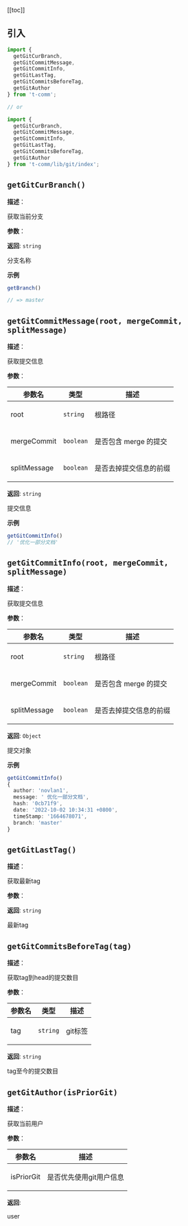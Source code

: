 [[toc]]

## 引入

```ts
import {
  getGitCurBranch,
  getGitCommitMessage,
  getGitCommitInfo,
  getGitLastTag,
  getGitCommitsBeforeTag,
  getGitAuthor
} from 't-comm';

// or

import {
  getGitCurBranch,
  getGitCommitMessage,
  getGitCommitInfo,
  getGitLastTag,
  getGitCommitsBeforeTag,
  getGitAuthor
} from 't-comm/lib/git/index';
```


## `getGitCurBranch()` 


**描述**：<p>获取当前分支</p>

**参数**：

**返回**: <code>string</code><br>

<p>分支名称</p>

**示例**

```typescript
getBranch()

// => master
```
<a name="getGitCommitMessage"></a>

## `getGitCommitMessage(root, mergeCommit, splitMessage)` 


**描述**：<p>获取提交信息</p>

**参数**：


| 参数名 | 类型 | 描述 |
| --- | --- | --- |
| root | <code>string</code> | <p>根路径</p> |
| mergeCommit | <code>boolean</code> | <p>是否包含 merge 的提交</p> |
| splitMessage | <code>boolean</code> | <p>是否去掉提交信息的前缀</p> |

**返回**: <code>string</code><br>

<p>提交信息</p>

**示例**

```ts
getGitCommitInfo()
// '优化一部分文档'
```
<a name="getGitCommitInfo"></a>

## `getGitCommitInfo(root, mergeCommit, splitMessage)` 


**描述**：<p>获取提交信息</p>

**参数**：


| 参数名 | 类型 | 描述 |
| --- | --- | --- |
| root | <code>string</code> | <p>根路径</p> |
| mergeCommit | <code>boolean</code> | <p>是否包含 merge 的提交</p> |
| splitMessage | <code>boolean</code> | <p>是否去掉提交信息的前缀</p> |

**返回**: <code>Object</code><br>

<p>提交对象</p>

**示例**

```ts
getGitCommitInfo()
{
  author: 'novlan1',
  message: ' 优化一部分文档',
  hash: '0cb71f9',
  date: '2022-10-02 10:34:31 +0800',
  timeStamp: '1664678071',
  branch: 'master'
}
```
<a name="getGitLastTag"></a>

## `getGitLastTag()` 


**描述**：<p>获取最新tag</p>

**参数**：

**返回**: <code>string</code><br>

<p>最新tag</p>

<a name="getGitCommitsBeforeTag"></a>

## `getGitCommitsBeforeTag(tag)` 


**描述**：<p>获取tag到head的提交数目</p>

**参数**：


| 参数名 | 类型 | 描述 |
| --- | --- | --- |
| tag | <code>string</code> | <p>git标签</p> |

**返回**: <code>string</code><br>

<p>tag至今的提交数目</p>

<a name="getGitAuthor"></a>

## `getGitAuthor(isPriorGit)` 


**描述**：<p>获取当前用户</p>

**参数**：


| 参数名 | 描述 |
| --- | --- |
| isPriorGit | <p>是否优先使用git用户信息</p> |

**返回**: <p>user</p>

